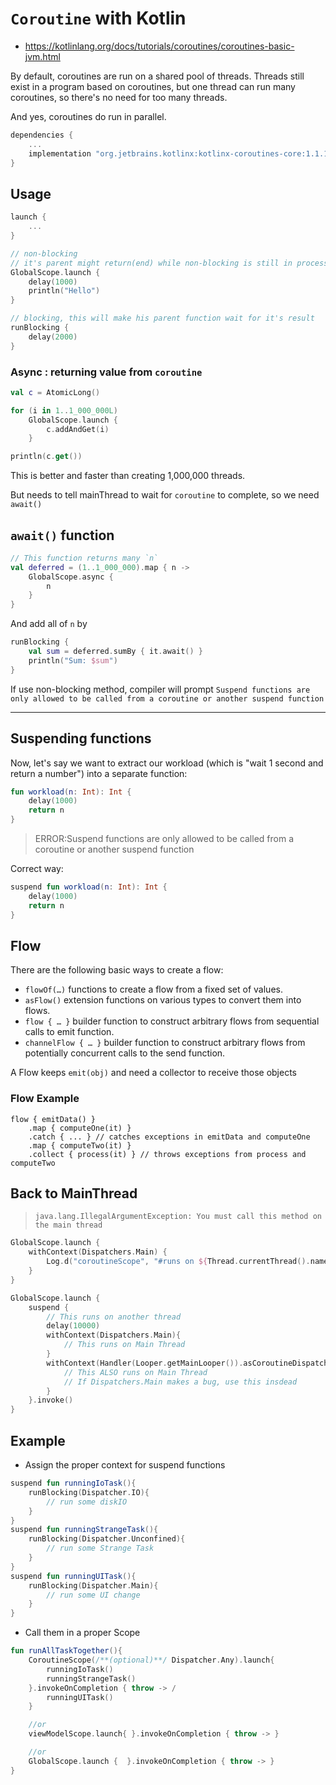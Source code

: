 # `Coroutine` with Kotlin

- <https://kotlinlang.org/docs/tutorials/coroutines/coroutines-basic-jvm.html>

By default, coroutines are run on a shared pool of threads. Threads still exist in a program based on coroutines, but one thread can run many coroutines, so there's no need for too many threads.

And yes, coroutines do run in parallel.

```kotlin
dependencies {
    ...
    implementation "org.jetbrains.kotlinx:kotlinx-coroutines-core:1.1.1"
}
```

## Usage

``` kotlin
launch {
    ...
}

// non-blocking
// it's parent might return(end) while non-blocking is still in process
GlobalScope.launch {
    delay(1000)
    println("Hello")
}

// blocking, this will make his parent function wait for it's result
runBlocking { 
    delay(2000)
}
```

### Async : returning value from `coroutine`

```kt
val c = AtomicLong()

for (i in 1..1_000_000L)
    GlobalScope.launch {
        c.addAndGet(i)
    }

println(c.get())
```

This is better and faster than creating 1,000,000 threads.

But needs to tell mainThread to wait for `coroutine` to complete, so we need `await()`

## `await()` function

```kt
// This function returns many `n`
val deferred = (1..1_000_000).map { n ->
    GlobalScope.async {
        n
    }
}
```

And add all of `n` by

```kt
runBlocking {
    val sum = deferred.sumBy { it.await() }
    println("Sum: $sum")
}
```

If use non-blocking method, compiler will prompt `Suspend functions are only allowed to be called from a coroutine or another suspend function`

_____

## Suspending functions

Now, let's say we want to extract our workload (which is "wait 1 second and return a number") into a separate function:

```kt
fun workload(n: Int): Int {
    delay(1000)
    return n
}
```

> ERROR:Suspend functions are only allowed to be called from a coroutine or another suspend function

Correct way:

```kt
suspend fun workload(n: Int): Int {
    delay(1000)
    return n
}
```
## Flow
There are the following basic ways to create a flow:

- `flowOf(…)` functions to create a flow from a fixed set of values.
- `asFlow()` extension functions on various types to convert them into flows.
- `flow { … }` builder function to construct arbitrary flows from sequential calls to emit function.
- `channelFlow { … }` builder function to construct arbitrary flows from potentially concurrent calls to the send function.

A Flow keeps `emit(obj)` and need a collector to receive those objects

### Flow Example
```
flow { emitData() }
    .map { computeOne(it) }
    .catch { ... } // catches exceptions in emitData and computeOne
    .map { computeTwo(it) }
    .collect { process(it) } // throws exceptions from process and computeTwo
```


## Back to MainThread

> `java.lang.IllegalArgumentException: You must call this method on the main thread`

```kt
GlobalScope.launch {
    withContext(Dispatchers.Main) {
        Log.d("coroutineScope", "#runs on ${Thread.currentThread().name}")
    }
}
```

```kt
GlobalScope.launch {
    suspend {
        // This runs on another thread
        delay(10000)
        withContext(Dispatchers.Main){
            // This runs on Main Thread
        }
        withContext(Handler(Looper.getMainLooper()).asCoroutineDispatcher()) {
            // This ALSO runs on Main Thread
            // If Dispatchers.Main makes a bug, use this insdead
        }
    }.invoke()
}
```
## Example

- Assign the proper context for suspend functions

```kt
suspend fun runningIoTask(){
    runBlocking(Dispatcher.IO){
        // run some diskIO
    }
}
suspend fun runningStrangeTask(){
    runBlocking(Dispatcher.Unconfined){
        // run some Strange Task
    }
}
suspend fun runningUITask(){
    runBlocking(Dispatcher.Main){
        // run some UI change
    }
}
```
- Call them in a proper Scope

```kt
fun runAllTaskTogether(){
    CoroutineScope(/**(optional)**/ Dispatcher.Any).launch{
        runningIoTask()
        runningStrangeTask()
    }.invokeOnCompletion { throw -> /
        runningUITask() 
    }

    //or 
    viewModelScope.launch{ }.invokeOnCompletion { throw -> }

    //or 
    GlobalScope.launch {  }.invokeOnCompletion { throw -> }
}
```
